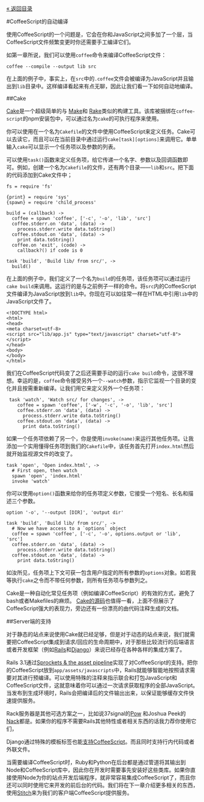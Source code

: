 <div class="back"><a href="index.html">&laquo; 返回目录</a></div>

#CoffeeScript的自动编译

使用CoffeeScript的一个问题是，它会在你和JavaScript之间多加了一个层，当CoffeeScript文件频繁变更时你还需要手工编译它们。

如第一章所说，我们可以使用`coffee`命令来编译CoffeeScript文件：
    
    coffee --compile --output lib src
    
在上面的例子中，事实上，在`src`中的`.coffee`文件会被编译为JavaScript并且输出到`lib`目录中。这样编译看起来有点无聊，因此让我们看一下如何自动地编译。

##Cake

[Cake](http://jashkenas.github.com/coffee-script/#cake)是一个超级简单的与 [Make](http://www.gnu.org/software/make/)和 [Rake](http://rake.rubyforge.org/)类似的构建工具。该库被捆绑在`coffee-script`的npm安装包中，可以通过名为`cake`的可执行程序来使用。

你可以使用在一个名为`Cakefile`的文件中使用CoffeeScript来定义任务。Cake可以去读它，而且可以在当前目录中通过运行`cake[task][options]`来调用它。单单输入`cake`可以显示一个任务项以及参数的列表。

可以使用`task()`函数来定义任务项，给它传递一个名字、参数以及回调函数即可。例如，创建一个名为`Cakefile`的文件，还有两个目录——`lib`和`src`。把下面的代码添加到Cake文件中；

<span class="csscript"></span>

    fs = require 'fs'

    {print} = require 'sys'
    {spawn} = require 'child_process'

    build = (callback) ->
      coffee = spawn 'coffee', ['-c', '-o', 'lib', 'src']
      coffee.stderr.on 'data', (data) ->
        process.stderr.write data.toString()
      coffee.stdout.on 'data', (data) ->
        print data.toString()
      coffee.on 'exit', (code) ->
        callback?() if code is 0
    
    task 'build', 'Build lib/ from src/', ->
      build()
      
在上面的例子中，我们定义了一个名为`build`的任务项，该任务项可以通过运行`cake build`来调用。这运行的是与之前例子一样的命令。将`src`内的CoffeeScript文件编译为JavaScript放到`lib`中。你现在可以如往常一样在HTML中引用`lib`中的JavaScript文件了。

<span class="csscript"></span>

    <!DOCTYPE html>
    <html>
    <head>
    <meta charset=utf-8>
    <script src="lib/app.js" type="text/javascript" charset="utf-8"></script>      
    </head>
    <body>
    </body>
    </html>

我们在CoffeeScript代码变了之后还需要手动的运行`cake build`命令，这很不理想。幸运的是，`coffee`命令接受另外一个`--watch`参数，指示它监视一个目录的变化并且按需重新编译。让我们用它来定义另外一个任务项：

<span class="csscript"></span>

     task 'watch', 'Watch src/ for changes', ->
        coffee = spawn 'coffee', ['-w', '-c', '-o', 'lib', 'src']
        coffee.stderr.on 'data', (data) ->
          process.stderr.write data.toString()
        coffee.stdout.on 'data', (data) ->
          print data.toString()

如果一个任务项依赖了另一个，你是使用`invoke(name)`来运行其他任务项。让我添加一个实用懂得任务项到我们的`Cakefile`中，该任务首先打开`index.html`然后就开始监视源文件的改变了。

<span class="csscript"></span>

    task 'open', 'Open index.html', ->
      # First open, then watch
      spawn 'open', 'index.html'
      invoke 'watch'

你可以使用`option()`函数来给你的任务项定义参数，它接受一个短名、长名和描述三个参数。

<span class="csscript"></span>

    option '-o', '--output [DIR]', 'output dir'

    task 'build', 'Build lib/ from src/', ->
      # Now we have access to a `options` object
      coffee = spawn 'coffee', ['-c', '-o', options.output or 'lib', 'src']
      coffee.stderr.on 'data', (data) ->
        process.stderr.write data.toString()
      coffee.stdout.on 'data', (data) ->
        print data.toString()

如汝所见，任务项上下文可获一包含用户指定的所有参数的`options`对象。如若我等执行`cake`之令而不带任何参数，则所有任务项与参数列之。

Cake是一种自动化常见任务项（例如编译CoffeeScript）的有效的方式，避免了bash或者Makefiles的麻烦。 [Cake的源码](http://jashkenas.github.com/coffee-script/documentation/docs/cake.html)也值得一看，上面不但展示了CoffeeScript强大的表现力，旁边还有一份漂亮的由代码注释生成的文档。

##Server端的支持

对于静态的站点来说使用Cake就已经足够，但是对于动态的站点来说，我们就需要把CoffeeScript集成到请求/回应的生命周期中，对于那些比较流行的后端语言或者开发框架（例如[Rails](http://rubyonrails.org/)和[Django](https://www.djangoproject.com/)）来说已经存在各种各样的集成方案了。

Rails 3.1通过[Sprockets & the asset pipeline](https://github.com/sstephenson/sprockets)实现了对CoffeeScript的支持。把你的CoffeeScript放到`app/assets/javascripts`中，Rails就能够智能地按照请求需要对其进行预编译。可以使用特殊的注释来指示联合和打包JavaScript和CoffeeScript文件，这就意味着你可以通过一次请求获取程序的全部JavaScript。当发布到生成环境时，Rails会把编译后的文件输出出来，以保证能够缓存文件快速提供服务。

Rack服务器是其他可选方案之一，比如说37signal的[Pow](http://pow.cx/) 和Joshua Peek的[Nack](http://josh.github.com/nack/)都是。如果你的程序不需要Rails其他特性或者相关东西的话我力荐你使用它们，

Django通过特殊的模板标签也能[支持CoffeeScript](http://pypi.python.org/pypi/django-coffeescript/)。而且同时支持行内代码或者外联文件。

当需要编译CoffeeScript时，Ruby和Python在后台都是通过管道将其输出到Node和CoffeeScript库中，因此你在开发时需要事先安装好这些类库。如果你直接使用Node为你的站点开发后端程序，就非常容易集成CoffeeScript了，而且你还可以同时使用它来开发的前后台的代码。我们将在下一章介绍更多相关的东西，使用[Stitch](https://github.com/sstephenson/stitch)来为我们的客户端CoffeeScript提供服务。

